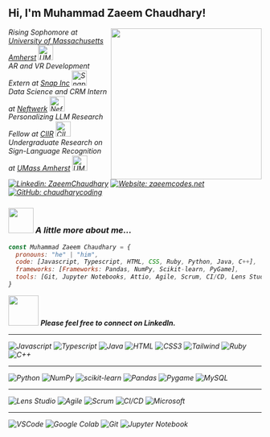 <h2> Hi, I'm Muhammad Zaeem Chaudhary! </h2><img align='right' src="https://i.giphy.com/media/v1.Y2lkPTc5MGI3NjExcGVncnVyNnY1NjlmNnFmc3ppYTF1cjhqc2k5MWlwa2JtYm4ycW1obCZlcD12MV9pbnRlcm5hbF9naWZfYnlfaWQmY3Q9Zw/Dh5q0sShxgp13DwrvG/giphy.gif" width="300">
<p style="line-height: 1.2;">
  <em>Rising Sophomore at <a href="https://www.umass.edu/">University of Massachusetts Amherst</a> <img src="https://media.giphy.com/media/fYSnHlufseco8Fh93Z/giphy.gif" width="30" alt="UMass Amherst"> <br>
  AR and VR Development Extern at <a href="https://snap.com/enUS">Snap Inc</a> <img src="https://media.giphy.com/media/WUlplcMpOCEmTGBtBW/giphy.gif" width="30" alt="Snap Inc"> <br>
  Data Science and CRM Intern at <a href="https://www.neftwerk.com/">Neftwerk</a> <img src="https://media.giphy.com/media/WUlplcMpOCEmTGBtBW/giphy.gif" width="30" alt="Neftwerk"> <br>
  Personalizing LLM Research Fellow at <a href="https://ciir.cs.umass.edu/">CIIR</a> <img src="https://media.giphy.com/media/WUlplcMpOCEmTGBtBW/giphy.gif" width="30" alt="CIIR"> <br>
Undergraduate Research on Sign-Language Recognition at <a href="https://www.umass.edu/">UMass Amherst</a> <img src="https://media.giphy.com/media/WUlplcMpOCEmTGBtBW/giphy.gif" width="30" alt="UMass Amherst"> <br>
  




                                                                                                                             
                                                                                                                             

[![Linkedin: ZaeemChaudhary](https://img.shields.io/badge/-ZaeemChaudhary-blue?style=flat-square&logo=Linkedin&logoColor=white&link=https://www.linkedin.com/in/zaeem-chaudhary/)](https://www.linkedin.com/in/zaeem-chaudhary/)
[![Website: zaeemcodes.net](https://img.shields.io/badge/Website-zaeemcodes.net-red?style=flat-square&logo=redcar&logoColor=white)](https://zaeemcodes.net)
[![GitHub: chaudharycoding](https://img.shields.io/badge/GitHub-chaudharycoding-blue?style=social)](https://github.com/chaudharycoding)




### <img src="https://media.giphy.com/media/VgCDAzcKvsR6OM0uWg/giphy.gif" width="50"> A little more about me...  

```javascript
const Muhammad Zaeem Chaudhary = {
  pronouns: "he" | "him",
  code: [Javascript, Typescript, HTML, CSS, Ruby, Python, Java, C++],
  frameworks: [Frameworks: Pandas, NumPy, Scikit-learn, PyGame],
  tools: [Git, Jupyter Notebooks, Attio, Agile, Scrum, CI/CD, Lens Studio, Microsoft Suite],
}
```

<img src="https://media.giphy.com/media/LnQjpWaON8nhr21vNW/giphy.gif" width="60"> <em><b>Please feel free to connect on LinkedIn. </b><b></b></em>

---

![Javascript](https://img.shields.io/badge/Javascript-F0DB4F?style=for-the-badge&labelColor=black&logo=javascript&logoColor=F0DB4F)
![Typescript](https://img.shields.io/badge/Typescript-007acc?style=for-the-badge&labelColor=black&logo=typescript&logoColor=007acc)
![Java](https://img.shields.io/badge/Java-007396?style=for-the-badge&logo=java&logoColor=white)
![HTML](https://img.shields.io/badge/HTML5-E34F26?style=for-the-badge&logo=html5&logoColor=white)
![CSS3](https://img.shields.io/badge/CSS3-1572B6?style=for-the-badge&logo=css3&logoColor=white)
![Tailwind](https://img.shields.io/badge/Tailwind_CSS-092749?style=for-the-badge&logo=tailwindcss&logoColor=06B6D4&labelColor=000000)
![Ruby](https://img.shields.io/badge/Ruby-CC342D?style=for-the-badge&logo=ruby&logoColor=white)
![C++](https://img.shields.io/badge/C%2B%2B-00599C?style=for-the-badge&logo=c%2B%2B&logoColor=white&labelColor=000000)



--------------------------------------------
![Python](https://img.shields.io/badge/Python-3776AB?style=for-the-badge&logo=python&logoColor=white)
![NumPy](https://img.shields.io/badge/NumPy-013243?style=for-the-badge&logo=numpy&logoColor=white)
![scikit-learn](https://img.shields.io/badge/scikit--learn-F7931E?style=for-the-badge&logo=scikit-learn&logoColor=white)
![Pandas](https://img.shields.io/badge/Pandas-150458?style=for-the-badge&logo=pandas&logoColor=white)
![Pygame](https://img.shields.io/badge/Pygame-3767AD?style=for-the-badge&logo=pygame&logoColor=white&labelColor=000000)
![MySQL](https://img.shields.io/badge/MySQL-4479A1?style=for-the-badge&logo=mysql&logoColor=white)

--------------------------------------------
![Lens Studio](https://img.shields.io/badge/Lens_Studio-FFFC00?style=for-the-badge&logo=snapchat&logoColor=000000&labelColor=000000)
![Agile](https://img.shields.io/badge/Agile-44C1C0?style=for-the-badge&logo=agile&logoColor=white&labelColor=000000)
![Scrum](https://img.shields.io/badge/Scrum-6DB33F?style=for-the-badge&logo=scrum&logoColor=white&labelColor=000000)
![CI/CD](https://img.shields.io/badge/CI%2FCD-0078D7?style=for-the-badge&logo=devops&logoColor=white&labelColor=000000)
![Microsoft](https://img.shields.io/badge/Microsoft_Suite-D83B01?style=for-the-badge&logo=microsoft-office&logoColor=white&labelColor=000000)

--------------------------------------------

![VSCode](https://img.shields.io/badge/Visual_Studio-0078d7?style=for-the-badge&logo=visual%20studio&logoColor=white)
![Google Colab](https://img.shields.io/badge/Google%20Colab-F9AB00?style=for-the-badge&logo=google-colab&logoColor=white)
![Git](https://img.shields.io/badge/Git-F05032?style=for-the-badge&logo=git&logoColor=white)
![Jupyter Notebook](https://img.shields.io/badge/Jupyter_Notebook-F37626?style=for-the-badge&logo=jupyter&logoColor=white&labelColor=000000)








